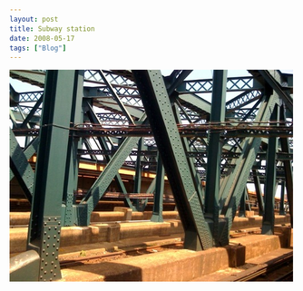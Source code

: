 ```yaml
---
layout: post
title: Subway station
date: 2008-05-17
tags: ["Blog"]
---
```


![](k3Im6rfOq943h4fy5XqU96XH_500.jpg)  
  